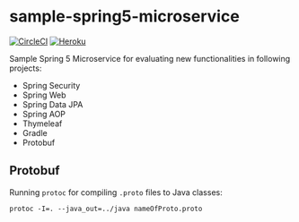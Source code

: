 # sample-spring5-microservice

[![CircleCI](https://circleci.com/gh/rieckpil/sample-spring5-microservice/tree/master.svg?style=svg)](https://circleci.com/gh/rieckpil/sample-spring5-microservice/tree/master)
[![Heroku](https://heroku-badge.herokuapp.com/?app=sample-spring5-microservice&style=flat&svg=1)](https://sample-spring5-microservice.herokuapp.com/)

Sample Spring 5 Microservice for evaluating new functionalities in following projects:

* Spring Security
* Spring Web
* Spring Data JPA
* Spring AOP
* Thymeleaf
* Gradle
* Protobuf

## Protobuf

Running `protoc` for compiling `.proto` files to Java classes:

```
protoc -I=. --java_out=../java nameOfProto.proto
```
